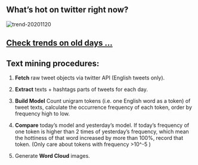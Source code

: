 ## What’s hot on twitter right now?

![trend-20201120][wordcloud]

[wordcloud]: https://raw.githubusercontent.com/xdqc/tweet-trend-everyday/master/word-cloud/trend-20201120.png?token=AF5V4P7ADR6KQBZ4CEDTNIK6AXRMU "trend-20201120"

## [Check trends on old days ...](https://github.com/xdqc/tweet-trend-everyday/tree/master/word-cloud)

## Text mining procedures:

1. **Fetch** raw tweet objects via twitter API (English tweets only).

2. **Extract** texts + hashtags parts of tweets for each day.

3. **Build Model** Count unigram tokens (i.e. one English word as a token) of tweet texts, calculate the occurrence frequency of each token, order by frequency high to low.

4. **Compare** today’s model and yesterday’s model. If today’s frequency of one token is higher than 2 times of yesterday’s frequency, which mean the hottiness of that word increased by more than 100%, record that token. (Only care about tokens with frequency >10^-5 )

5. Generate **Word Cloud** images.
